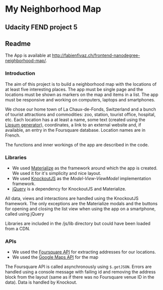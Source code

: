 # My Neighborhood Map
## Udacity FEND project 5
## Readme

The App is available at http://fabienfivaz.ch/frontend-nanodegree-neighborhood-map/.

### Introduction
The aim of this project is to build a neighborhood map with the locations of at least five interesting places. The app must be single page and the locations must be shown as markers on the map and items in a list. The app must be responsive and working on computers, laptops and smartphones.

We chose our home town of La Chaux-de-Fonds, Switzerland and a bunch of tourist attractions and commodities: zoo, station, tourist office, hospital, etc. Each location has a at least a name, some text (created using the [Lipsum generator](http://fr.lipsum.com/)), coordinates, a link to an external website and, if available, an entry in the Foursquare database. Location names are in French.

The functions and inner workings of the app are described in the code.

### Libraries
 - We used [Materialize](http://materializecss.com/) as the framework around which the app is created. We used it for it's simplicity and nice layout.
 - We used [KnockoutJS](http://knockoutjs.com/) as the *Model-View-ViewModel* implementation framework.
 - [jQuery](https://jquery.com/) is a dependency for KnockoutJS and Materialize.
 
All data, views and interactions are handled using the KnockoutJS framework. The only exceptions are the Materialize modals and the buttons for opening and closing the list view when using the app on a smartphone, called using jQuery

Libraries are included in the /js/lib directory but could have been loaded from a CDN.
  
### APIs
 - We used the [Foursquare API](http://api.foursquare.com/) for extracting addresses for our locations.
 - We used the [Google Maps API](https://developers.google.com/maps) for the map
 
 The Foursquare API is called asynchronously using  ```$.getJSON```. Errors are handled using a console message with failing id and removing the address block from the layout (same as if there was no Foursquare venue ID in the data). Data is handled by Knockout.